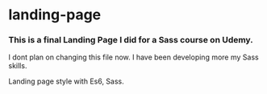 # landing-page

### This is a final Landing Page I did for a Sass course on Udemy.

I dont plan on changing this file now. I have been developing more my Sass skills.

Landing page style with Es6, Sass.
